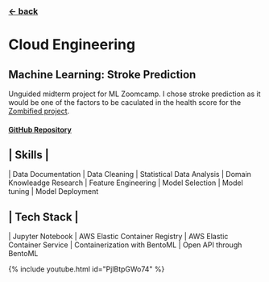 ### [&larr; back](https://gregorywmorris.github.io/)
# Cloud Engineering
## Machine Learning: Stroke Prediction 

Unguided midterm project for ML Zoomcamp. I chose stroke prediction as it would be one of the factors to be caculated in the health score for the [Zombified project](https://gregorywmorris.github.io/pages/product_management).

#### [GitHub Repository](https://github.com/gregorywmorris/MLZoom2022/tree/main/midterm)

| Skills |
---
| Data Documentation | Data Cleaning | Statistical Data Analysis | Domain Knowleadge Research | Feature Engineering | Model Selection | Model tuning | Model Deployment

| Tech Stack |
---
| Jupyter Notebook | AWS Elastic Container Registry | AWS Elastic Container Service | Containerization with BentoML | Open API through BentoML

{% include youtube.html id="PjlBtpGWo74" %}


